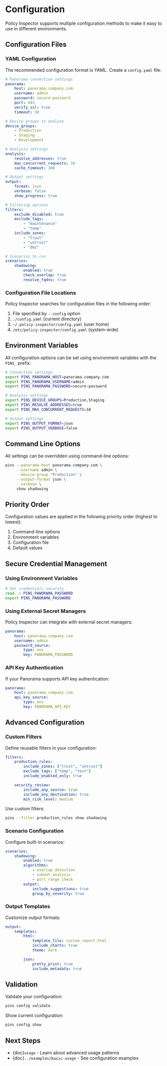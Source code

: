 # Configuration

Policy Inspector supports multiple configuration methods to make it easy to use in different environments.

## Configuration Files

### YAML Configuration

The recommended configuration format is YAML. Create a `config.yaml` file:

```yaml
# Panorama connection settings
panorama:
    host: panorama.company.com
    username: admin
    password: secure-password
    port: 443
    verify_ssl: true
    timeout: 30

# Device groups to analyze
device_groups:
    - Production
    - Staging
    - Development

# Analysis settings
analysis:
    resolve_addresses: true
    max_concurrent_requests: 10
    cache_timeout: 300

# Output settings
output:
    format: json
    verbose: false
    show_progress: true

# Filtering options
filters:
    exclude_disabled: true
    exclude_tags:
        - "maintenance"
        - "temp"
    include_zones:
        - "trust"
        - "untrust"
        - "dmz"

# Scenarios to run
scenarios:
    shadowing:
        enabled: true
        check_overlap: true
        resolve_fqdns: true
```

### Configuration File Locations

Policy Inspector searches for configuration files in the following order:

1. File specified by `--config` option
2. `./config.yaml` (current directory)
3. `~/.policy-inspector/config.yaml` (user home)
4. `/etc/policy-inspector/config.yaml` (system-wide)

## Environment Variables

All configuration options can be set using environment variables with the `PINS_` prefix:

```bash
# Connection settings
export PINS_PANORAMA_HOST=panorama.company.com
export PINS_PANORAMA_USERNAME=admin
export PINS_PANORAMA_PASSWORD=secure-password

# Analysis settings
export PINS_DEVICE_GROUPS=Production,Staging
export PINS_RESOLVE_ADDRESSES=true
export PINS_MAX_CONCURRENT_REQUESTS=10

# Output settings
export PINS_OUTPUT_FORMAT=json
export PINS_OUTPUT_VERBOSE=false
```

## Command Line Options

All settings can be overridden using command-line options:

```bash
pins --panorama-host panorama.company.com \
     --username admin \
     --device-group "Production" \
     --output-format json \
     --verbose \
     show shadowing
```

## Priority Order

Configuration values are applied in the following priority order (highest to lowest):

1. Command-line options
2. Environment variables
3. Configuration file
4. Default values

## Secure Credential Management

### Using Environment Variables

```bash
# Set credentials securely
read -s PINS_PANORAMA_PASSWORD
export PINS_PANORAMA_PASSWORD
```

### Using External Secret Managers

Policy Inspector can integrate with external secret managers:

```yaml
panorama:
    host: panorama.company.com
    username: admin
    password_source:
        type: env
        key: PANORAMA_PASSWORD
```

### API Key Authentication

If your Panorama supports API key authentication:

```yaml
panorama:
    host: panorama.company.com
    api_key_source:
        type: env
        key: PANORAMA_API_KEY
```

## Advanced Configuration

### Custom Filters

Define reusable filters in your configuration:

```yaml
filters:
    production_rules:
        include_zones: ["trust", "untrust"]
        exclude_tags: ["temp", "test"]
        include_enabled_only: true

    security_review:
        include_any_source: true
        include_any_destination: true
        min_risk_level: medium
```

Use custom filters:

```bash
pins --filter production_rules show shadowing
```

### Scenario Configuration

Configure built-in scenarios:

```yaml
scenarios:
    shadowing:
        enabled: true
        algorithms:
            - overlap_detection
            - subnet_analysis
            - port_range_check
        output:
            include_suggestions: true
            group_by_severity: true
```

### Output Templates

Customize output formats:

```yaml
output:
    templates:
        html:
            template_file: custom_report.html
            include_charts: true
            theme: dark

        json:
            pretty_print: true
            include_metadata: true
```

## Validation

Validate your configuration:

```bash
pins config validate
```

Show current configuration:

```bash
pins config show
```

## Next Steps

- {doc}`usage` - Learn about advanced usage patterns
- {doc}`../examples/basic-usage` - See configuration examples
